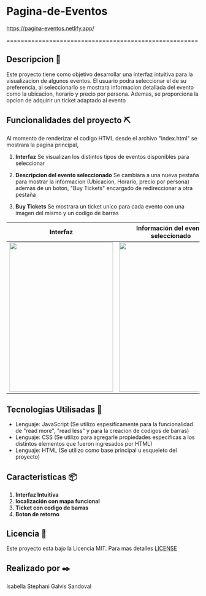 # Pagina-de-Eventos
https://pagina-eventos.netlify.app/

======================================================

## Descripcion 📌
Este proyecto tiene como objetivo desarrollar una interfaz intuitiva para la visualizacion de algunos eventos. El usuario podra seleccionar el de su preferencia, al seleccionarlo se mostrara informacion detallada del evento como la ubicacion, horario y precio por persona. Ademas, se proporciona la opcion de adquirir un ticket adaptado al evento

## Funcionalidades del proyecto ⛏️

Al momento de renderizar el codigo HTML desde el archivo "index.html" se mostrara la pagina principal, 

1. **Interfaz** Se visualizan los distintos tipos de eventos disponibles para seleccionar

3. **Descripcion del evento seleccionado** Se cambiara a una nueva pestaña para mostrar la informacion (Ubicacion, Horario, precio por persona) ademas de un boton, "Buy Tickets" encargado de redireccionar a otra pestaña
  
5. **Buy Tickets** Se mostrara un ticket unico para cada evento con una imagen del mismo y un codigo de barras


| **Interfaz** | **Información del evento seleccionado** | **Buy Tickets** |
|--------------|-----------------------------------------|-----------------|
| <img src="https://github.com/user-attachments/assets/6865dbe9-4df6-4c0d-a0ce-8c8c8fbacec6" width="270" height="390"> | <img src="https://github.com/user-attachments/assets/baa297d0-37d5-486e-a4f5-10ffa96619e8" width="270" height="390"> | <img src="https://github.com/user-attachments/assets/e8b740cd-3696-446e-9832-66b3d4484bf4" width="270" height="390"> |

## Tecnologias Utilisadas 🚀
- Lenguaje: JavaScript (Se utilizo espesificamente para la funcionalidad de "read more", "read less" y para la creacion de codigos de barras)
- Lenguaje: CSS (Se utilizo para agregarle propiedades especificas a los distintos elementos que fueron ingresados por HTML)
- Lenguaje: HTML (Se utilizo como base principal u esqueleto del proyecto)

## Caracteristicas 📦
1. **Interfaz Intuitiva**
2. **localización con mapa funcional**
3. **Ticket con codigo de barras**
4. **Boton de retorno**

## Licencia 📜
Este proyecto esta bajo la Licencia MIT. Para mas detalles [LICENSE](LICENSE) 
   
## Realizado por ✒️
Isabella Stephani Galvis Sandoval
